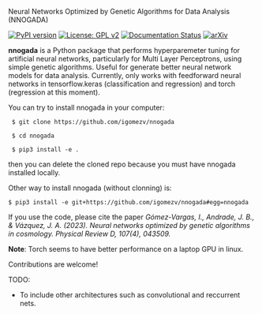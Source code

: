 Neural Networks Optimized by Genetic Algorithms for Data Analysis (NNOGADA) 


[![PyPI version](https://badge.fury.io/py/nnogada.svg)](https://badge.fury.io/py/nnogada) [![License: GPL v2](https://img.shields.io/badge/License-GPL_v2-blue.svg)](https://www.gnu.org/licenses/old-licenses/gpl-2.0.en.html) [![Documentation Status](https://readthedocs.org/projects/pbhbeta/badge/?version=latest)](https://pbhbeta.readthedocs.io/en/latest/?badge=latest) [![arXiv](https://img.shields.io/badge/arXiv:2311.05699v3-f9f107.svg)](https://arxiv.org/pdf/2311.05699.pdf) 

**nnogada** is a Python package that performs hyperparemeter tuning for artificial neural networks, particularly for Multi Layer Perceptrons, using simple genetic algorithms. Useful for generate better neural network models for data analysis. Currently, only works with feedforward neural networks in tensorflow.keras (classification and regression) and torch (regression at this moment).

You can try to install nnogada in your computer:

     $ git clone https://github.com/igomezv/nnogada

     $ cd nnogada

     $ pip3 install -e .

then you can delete the cloned repo because you must have nnogada installed locally.

Other way to install nnogada (without clonning) is:

    $ pip3 install -e git+https://github.com/igomezv/nnogada#egg=nnogada

If you use the code, please cite the paper *Gómez-Vargas, I., Andrade, J. B., & Vázquez, J. A. (2023). Neural networks optimized by genetic algorithms in cosmology. Physical Review D, 107(4), 043509.*

**Note**: Torch seems to have better performance on a laptop GPU in linux.

Contributions are welcome!

TODO:
- To include other architectures such as convolutional and reccurrent nets.
